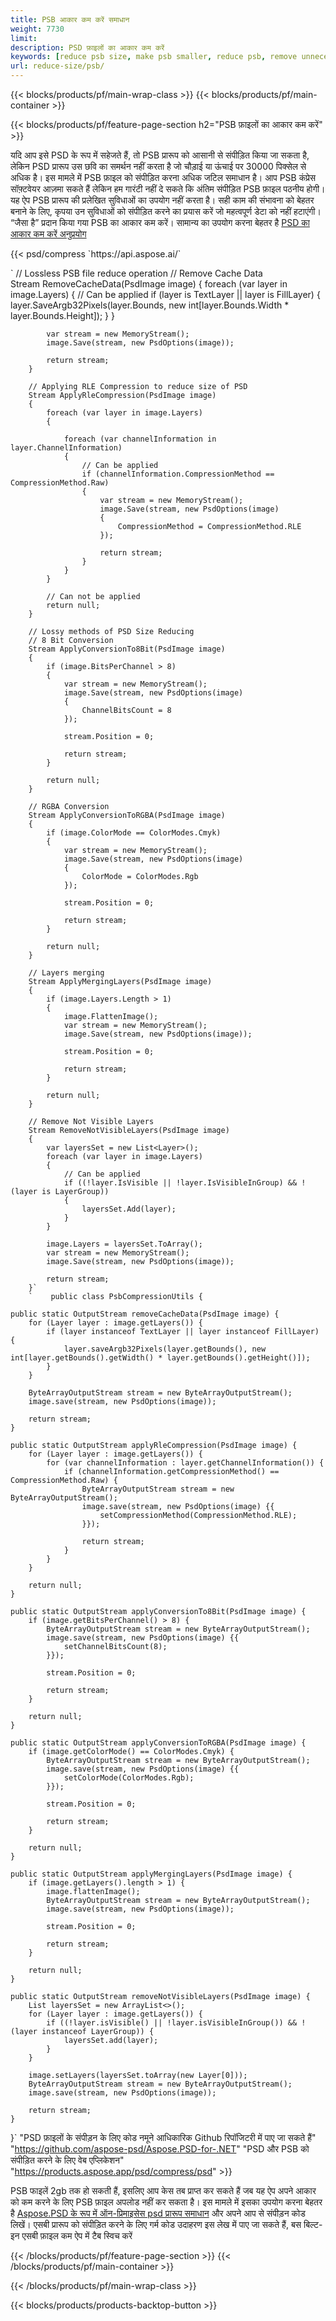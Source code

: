 ```yaml
---
title: PSB आकार कम करें समाधान
weight: 7730
limit: 
description: PSD फ़ाइलों का आकार कम करें
keywords: [reduce psb size, make psb smaller, reduce psb, remove unnecessary psb data, compress psb file, compress psb]
url: reduce-size/psb/
---
```

{{< blocks/products/pf/main-wrap-class >}}
{{< blocks/products/pf/main-container >}}

{{< blocks/products/pf/feature-page-section h2="PSB फ़ाइलों का आकार कम करें" >}}

<p>यदि आप इसे PSD के रूप में सहेजते हैं, तो PSB प्रारूप को आसानी से संपीड़ित किया जा सकता है, लेकिन PSD प्रारूप उस छवि का समर्थन नहीं करता है जो चौड़ाई या ऊंचाई पर 30000 पिक्सेल से अधिक है। इस मामले में PSB फ़ाइल को संपीड़ित करना अधिक जटिल समाधान है। आप PSB कंप्रेस सॉफ़्टवेयर आज़मा सकते हैं लेकिन हम गारंटी नहीं दे सकते कि अंतिम संपीड़ित PSB फ़ाइल पठनीय होगी। यह ऐप PSB प्रारूप की प्रलेखित सुविधाओं का उपयोग नहीं करता है। सही काम की संभावना को बेहतर बनाने के लिए, कृपया उन सुविधाओं को संपीड़ित करने का प्रयास करें जो महत्वपूर्ण डेटा को नहीं हटाएंगी। “जैसा है” प्रदान किया गया PSB का आकार कम करें। सामान्य का उपयोग करना बेहतर है <a href="/psd/reduce-size">PSD का आकार कम करें अनुप्रयोग</a></p>
{{< psd/compress `https://api.aspose.ai/` 

`        // Lossless PSB file reduce operation
        // Remove Cache Data			
        Stream RemoveCacheData(PsdImage image)
        {
            foreach (var layer in image.Layers)
            {
                // Can be applied
                if (layer is TextLayer || layer is FillLayer)
                {
                    layer.SaveArgb32Pixels(layer.Bounds, new int[layer.Bounds.Width * layer.Bounds.Height]);
                }
            }

            var stream = new MemoryStream();
            image.Save(stream, new PsdOptions(image));

            return stream;
        }

        // Applying RLE Compression to reduce size of PSD
        Stream ApplyRleCompression(PsdImage image)
        {
            foreach (var layer in image.Layers)
            {

                foreach (var channelInformation in layer.ChannelInformation)
                {
                    // Can be applied
                    if (channelInformation.CompressionMethod == CompressionMethod.Raw)
                    {
                        var stream = new MemoryStream();
                        image.Save(stream, new PsdOptions(image)
                        {
                            CompressionMethod = CompressionMethod.RLE
                        });

                        return stream;
                    }
                }
            }

            // Can not be applied
            return null;
        }

        // Lossy methods of PSD Size Reducing
        // 8 Bit Conversion
        Stream ApplyConversionTo8Bit(PsdImage image)
        {
            if (image.BitsPerChannel > 8)
            {
                var stream = new MemoryStream();
                image.Save(stream, new PsdOptions(image)
                {
                    ChannelBitsCount = 8
                });

                stream.Position = 0;

                return stream;
            }

            return null;
        }
       
        // RGBA Conversion
        Stream ApplyConversionToRGBA(PsdImage image)
        {
            if (image.ColorMode == ColorModes.Cmyk)
            {
                var stream = new MemoryStream();
                image.Save(stream, new PsdOptions(image)
                {
                    ColorMode = ColorModes.Rgb
                });

                stream.Position = 0;

                return stream;
            }

            return null;
        }

        // Layers merging
        Stream ApplyMergingLayers(PsdImage image)
        {
            if (image.Layers.Length > 1)
            {
                image.FlattenImage();
                var stream = new MemoryStream();
                image.Save(stream, new PsdOptions(image));

                stream.Position = 0;

                return stream;
            }

            return null;
        }

        // Remove Not Visible Layers
        Stream RemoveNotVisibleLayers(PsdImage image)
        {
            var layersSet = new List<Layer>();
            foreach (var layer in image.Layers)
            {
                // Can be applied
                if ((!layer.IsVisible || !layer.IsVisibleInGroup) && !(layer is LayerGroup))
                {
                    layersSet.Add(layer);
                }
            }

            image.Layers = layersSet.ToArray();
            var stream = new MemoryStream();
            image.Save(stream, new PsdOptions(image));

            return stream;
        }` 
		`    public class PsbCompressionUtils {

    public static OutputStream removeCacheData(PsdImage image) {
        for (Layer layer : image.getLayers()) {
            if (layer instanceof TextLayer || layer instanceof FillLayer) {
                layer.saveArgb32Pixels(layer.getBounds(), new int[layer.getBounds().getWidth() * layer.getBounds().getHeight()]);
            }
        }

        ByteArrayOutputStream stream = new ByteArrayOutputStream();
        image.save(stream, new PsdOptions(image));

        return stream;
    }

    public static OutputStream applyRleCompression(PsdImage image) {
        for (Layer layer : image.getLayers()) {
            for (var channelInformation : layer.getChannelInformation()) {
                if (channelInformation.getCompressionMethod() == CompressionMethod.Raw) {
                    ByteArrayOutputStream stream = new ByteArrayOutputStream();
                    image.save(stream, new PsdOptions(image) {{
                        setCompressionMethod(CompressionMethod.RLE);
                    }});

                    return stream;
                }
            }
        }

        return null;
    }

    public static OutputStream applyConversionTo8Bit(PsdImage image) {
        if (image.getBitsPerChannel() > 8) {
            ByteArrayOutputStream stream = new ByteArrayOutputStream();
            image.save(stream, new PsdOptions(image) {{
                setChannelBitsCount(8);
            }});

            stream.Position = 0;

            return stream;
        }

        return null;
    }

    public static OutputStream applyConversionToRGBA(PsdImage image) {
        if (image.getColorMode() == ColorModes.Cmyk) {
            ByteArrayOutputStream stream = new ByteArrayOutputStream();
            image.save(stream, new PsdOptions(image) {{
                setColorMode(ColorModes.Rgb);
            }});

            stream.Position = 0;

            return stream;
        }

        return null;
    }

    public static OutputStream applyMergingLayers(PsdImage image) {
        if (image.getLayers().length > 1) {
            image.flattenImage();
            ByteArrayOutputStream stream = new ByteArrayOutputStream();
            image.save(stream, new PsdOptions(image));

            stream.Position = 0;

            return stream;
        }

        return null;
    }

    public static OutputStream removeNotVisibleLayers(PsdImage image) {
        List layersSet = new ArrayList<>();
        for (Layer layer : image.getLayers()) {
            if ((!layer.isVisible() || !layer.isVisibleInGroup()) && !(layer instanceof LayerGroup)) {
                layersSet.add(layer);
            }
        }

        image.setLayers(layersSet.toArray(new Layer[0]));
        ByteArrayOutputStream stream = new ByteArrayOutputStream();
        image.save(stream, new PsdOptions(image));

        return stream;
    }
}` 
"PSD फ़ाइलों के संपीड़न के लिए कोड नमूने आधिकारिक Github रिपॉजिटरी में पाए जा सकते हैं"  "https://github.com/aspose-psd/Aspose.PSD-for-.NET" 
"PSD और PSB को संपीड़ित करने के लिए वेब एप्लिकेशन" "https://products.aspose.app/psd/compress/psd" >}}
<p>PSB फाइलें 2gb तक हो सकती हैं, इसलिए आप केस तब प्राप्त कर सकते हैं जब यह ऐप अपने आकार को कम करने के लिए PSB फ़ाइल अपलोड नहीं कर सकता है। इस मामले में इसका उपयोग करना बेहतर है <a href="/psd">Aspose.PSD के रूप में ऑन-प्रिमाइसेस psd प्रारूप समाधान</a> और अपने आप से संपीड़न कोड लिखें। एसबी प्रारूप को संपीड़ित करने के लिए गर्म कोड उदाहरण इस लेख में पाए जा सकते हैं, बस बिल्ट-इन एसबी फ़ाइल कम ऐप में टैब स्विच करें</p>
{{< /blocks/products/pf/feature-page-section >}}
{{< /blocks/products/pf/main-container >}}


{{< /blocks/products/pf/main-wrap-class >}}

{{< blocks/products/products-backtop-button >}}

